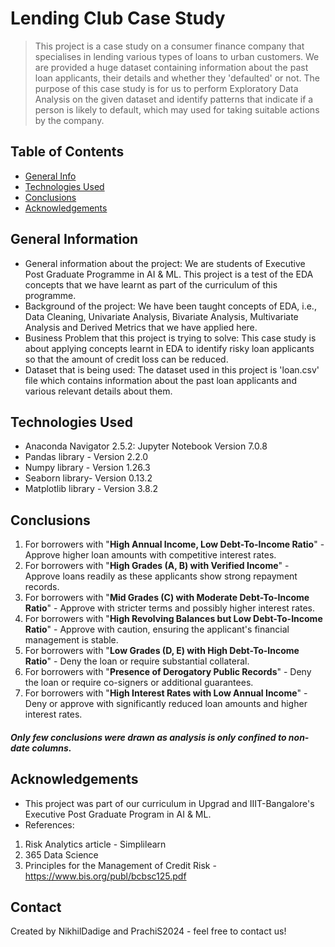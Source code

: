 # Lending Club Case Study
> This project is a case study on a consumer finance company that specialises in lending various types of loans to urban customers. We are provided a huge dataset containing information about the past loan applicants, their details and whether they 'defaulted' or not. The purpose of this case study is for us to perform Exploratory Data Analysis on the given dataset and identify patterns that indicate if a person is likely to default, which may used for taking suitable actions by the company.


## Table of Contents
* [General Info](#general-information)
* [Technologies Used](#technologies-used)
* [Conclusions](#conclusions)
* [Acknowledgements](#acknowledgements)


## General Information
- General information about the project:
We are students of Executive Post Graduate Programme in AI & ML. This project is a test of the EDA concepts that we have learnt as part of the curriculum of this programme.
- Background of the project:
We have been taught concepts of EDA, i.e., Data Cleaning, Univariate Analysis, Bivariate Analysis, Multivariate Analysis and Derived Metrics that we have applied here.
- Business Problem that this project is trying to solve:
This case study is about applying concepts learnt in EDA to identify risky loan applicants so that the amount of credit loss can be reduced.
- Dataset that is being used:
The dataset used in this project is 'loan.csv' file which contains information about the past loan applicants and various relevant details about them. 


## Technologies Used
- Anaconda Navigator 2.5.2: Jupyter Notebook Version 7.0.8
- Pandas library - Version 2.2.0
- Numpy library - Version 1.26.3
- Seaborn library- Version 0.13.2
- Matplotlib library - Version 3.8.2


## Conclusions
1. For borrowers with "**High Annual Income, Low Debt-To-Income Ratio**" - Approve higher loan amounts with competitive interest rates.
2. For borrowers with "**High Grades (A, B) with Verified Income**" - Approve loans readily as these applicants show strong repayment records.
3. For borrowers with "**Mid Grades (C) with Moderate Debt-To-Income Ratio**" - Approve with stricter terms and possibly higher interest rates.
4. For borrowers with "**High Revolving Balances but Low Debt-To-Income Ratio**" - Approve with caution, ensuring the applicant's financial management is stable.
5. For borrowers with "**Low Grades (D, E) with High Debt-To-Income Ratio**" - Deny the loan or require substantial collateral.
6. For borrowers with "**Presence of Derogatory Public Records**" - Deny the loan or require co-signers or additional guarantees.
7. For borrowers with "**High Interest Rates with Low Annual Income**" - Deny or approve with significantly reduced loan amounts and higher interest rates.

##### Only few conclusions were drawn as analysis is only confined to non-date columns.


## Acknowledgements
- This project was part of our curriculum in Upgrad and IIIT-Bangalore's Executive Post Graduate Program in AI & ML.
- References:
1) Risk Analytics article - Simplilearn
2) 365 Data Science
2) Principles for the Management of Credit Risk - https://www.bis.org/publ/bcbsc125.pdf


## Contact
Created by NikhilDadige and PrachiS2024 - feel free to contact us!